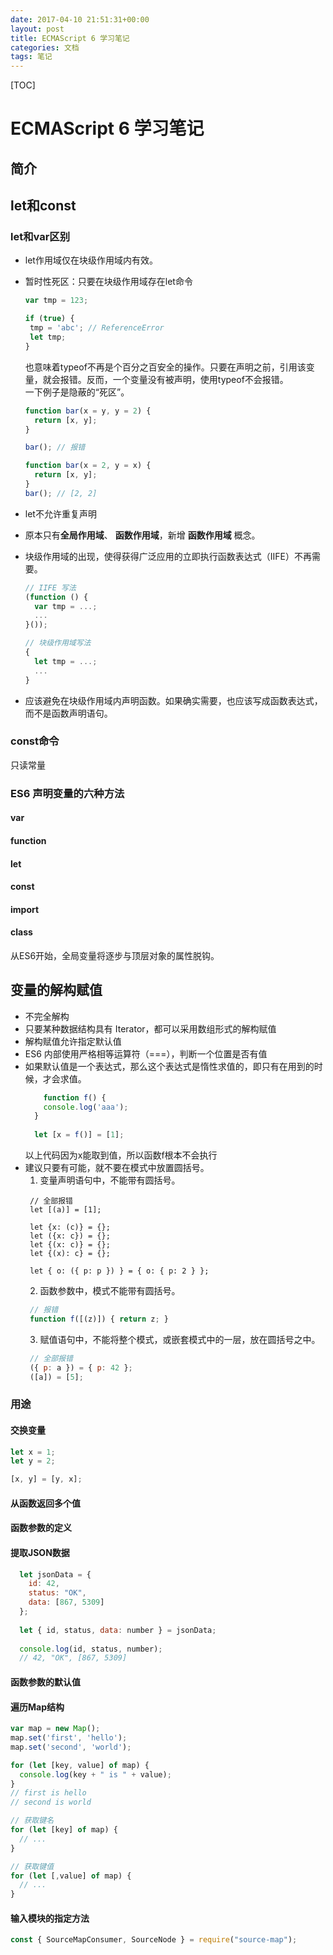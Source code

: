 ```yaml
---
date: 2017-04-10 21:51:31+00:00
layout: post
title: ECMAScript 6 学习笔记
categories: 文档
tags: 笔记
---
```


[TOC]
# ECMAScript 6 学习笔记
## 简介
## let和const
### let和var区别
 - let作用域仅在块级作用域内有效。
 - 暂时性死区：只要在块级作用域存在let命令
     ```javascript
     var tmp = 123;
    
    if (true) {
      tmp = 'abc'; // ReferenceError
      let tmp;
    }
     ```
    也意味着typeof不再是个百分之百安全的操作。只要在声明之前，引用该变量，就会报错。反而，一个变量没有被声明，使用typeof不会报错。  
    一下例子是隐蔽的“死区”。
    
    ```javascript
    function bar(x = y, y = 2) {
      return [x, y];
    }
    
    bar(); // 报错
    ```
    ```javascript
    function bar(x = 2, y = x) {
      return [x, y];
    }
    bar(); // [2, 2]
    ```
- let不允许重复声明
- 原本只有**全局作用域**、 **函数作用域**，新增 **函数作用域** 概念。
- 块级作用域的出现，使得获得广泛应用的立即执行函数表达式（IIFE）不再需要。
    ```javascript
    // IIFE 写法
    (function () {
      var tmp = ...;
      ...
    }());
    
    // 块级作用域写法
    {
      let tmp = ...;
      ...
    }
    ```
- 应该避免在块级作用域内声明函数。如果确实需要，也应该写成函数表达式，而不是函数声明语句。

### const命令
只读常量

### ES6 声明变量的六种方法
#### var
#### function
#### let
#### const
#### import
#### class

从ES6开始，全局变量将逐步与顶层对象的属性脱钩。

## 变量的解构赋值
- 不完全解构
- 只要某种数据结构具有 Iterator，都可以采用数组形式的解构赋值
- 解构赋值允许指定默认值
- ES6 内部使用严格相等运算符（===），判断一个位置是否有值
- 如果默认值是一个表达式，那么这个表达式是惰性求值的，即只有在用到的时候，才会求值。
  ```javascript
      function f() {
      console.log('aaa');
    }
    
    let [x = f()] = [1];
  ```
  以上代码因为x能取到值，所以函数f根本不会执行
 - 建议只要有可能，就不要在模式中放置圆括号。
   1. 变量声明语句中，不能带有圆括号。
   ```javascipt
    // 全部报错
    let [(a)] = [1];
    
    let {x: (c)} = {};
    let ({x: c}) = {};
    let {(x: c)} = {};
    let {(x): c} = {};
    
    let { o: ({ p: p }) } = { o: { p: 2 } };
   ```
   2. 函数参数中，模式不能带有圆括号。
   ```javascript
    // 报错
    function f([(z)]) { return z; }
   ```
   3. 赋值语句中，不能将整个模式，或嵌套模式中的一层，放在圆括号之中。
   ```javascript
    // 全部报错
    ({ p: a }) = { p: 42 };
    ([a]) = [5];
   ```
### 用途
#### 交换变量
 ```javascript
 let x = 1;
 let y = 2;

 [x, y] = [y, x];
 ```
#### 从函数返回多个值
#### 函数参数的定义
#### 提取JSON数据
  ```javascript
    let jsonData = {
      id: 42,
      status: "OK",
      data: [867, 5309]
    };
    
    let { id, status, data: number } = jsonData;
    
    console.log(id, status, number);
    // 42, "OK", [867, 5309]
  ```
#### 函数参数的默认值
#### 遍历Map结构
``` javascript
var map = new Map();
map.set('first', 'hello');
map.set('second', 'world');

for (let [key, value] of map) {
  console.log(key + " is " + value);
}
// first is hello
// second is world
```
``` javascript
// 获取键名
for (let [key] of map) {
  // ...
}

// 获取键值
for (let [,value] of map) {
  // ...
}
```
#### 输入模块的指定方法
```javascript
const { SourceMapConsumer, SourceNode } = require("source-map");
```